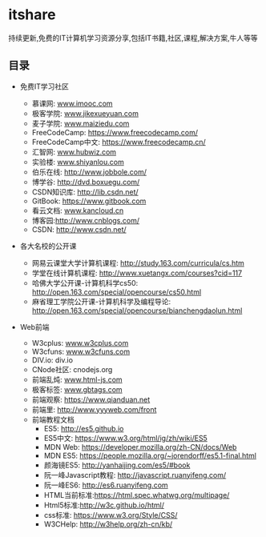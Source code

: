 # itshare
持续更新,免费的IT计算机学习资源分享,包括IT书籍,社区,课程,解决方案,牛人等等

## 目录
  - 免费IT学习社区
    + 慕课网: www.imooc.com
    + 极客学院: www.jikexueyuan.com
    + 麦子学院: www.maiziedu.com
    + FreeCodeCamp: https://www.freecodecamp.com/
    + FreeCodeCamp中文: https://www.freecodecamp.cn/
    + 汇智网: www.hubwiz.com
    + 实验楼: www.shiyanlou.com
    + 伯乐在线: http://www.jobbole.com/
    + 博学谷: http://dvd.boxuegu.com/
    + CSDN知识库: http://lib.csdn.net/
    + GitBook: https://www.gitbook.com
    + 看云文档: www.kancloud.cn
    + 博客园:http://www.cnblogs.com/
    + CSDN: http://www.csdn.net/
    
  - 各大名校的公开课
    + 网易云课堂大学计算机课程: http://study.163.com/curricula/cs.htm
    + 学堂在线计算机课程: http://www.xuetangx.com/courses?cid=117
    + 哈佛大学公开课-计算机科学cs50: http://open.163.com/special/opencourse/cs50.html
    + 麻省理工学院公开课-计算机科学及编程导论: http://open.163.com/special/opencourse/bianchengdaolun.html
    
  - Web前端
    + W3cplus: www.w3cplus.com
    + W3cfuns: www.w3cfuns.com
    + DIV.io: div.io
    + CNode社区: cnodejs.org
    + 前端乱炖: www.html-js.com
    + 极客标签: www.gbtags.com
    + 前端观察: https://www.qianduan.net
    + 前端里: http://www.yyyweb.com/front
    - 前端教程文档
      + ES5: http://es5.github.io
      + ES5中文:  https://www.w3.org/html/ig/zh/wiki/ES5
      + MDN Web: https://developer.mozilla.org/zh-CN/docs/Web
      + MDN ES5: https://people.mozilla.org/~jorendorff/es5.1-final.html
      + 颜海镜ES5: http://yanhaijing.com/es5/#book
      + 阮一峰Javascript教程: http://javascript.ruanyifeng.com/
      + 阮一峰ES6: http://es6.ruanyifeng.com
      + HTML当前标准:https://html.spec.whatwg.org/multipage/
      + Html5标准:http://w3c.github.io/html/
      + css标准: https://www.w3.org/Style/CSS/
      + W3CHelp: http://w3help.org/zh-cn/kb/
       


	   


    
